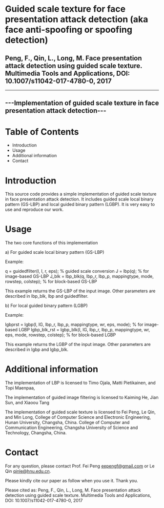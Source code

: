 # Guided scale texture for face presentation attack detection (aka face anti-spoofing or spoofing detection)
## Peng, F., Qin, L., Long, M. Face presentation attack detection using guided scale texture. Multimedia Tools and Applications, DOI: 10.1007/s11042-017-4780-0, 2017

----------------------------------------------------------
---Implementation of guided scale texture in face presentation attack detection---
----------------------------------------------------------


Table of Contents
=================

- Introduction
- Usage
- Additional information
- Contact


Introduction
============

This source code provides a simple implementation of guided scale texture in face presentation attack detection.
It includes guided scale local binary pattern (GS-LBP) and local guided binary pattern (LGBP).
It is very easy to use and reproduce our work.


Usage
=====

The two core functions of this implementation

a) For guided scale local binary pattern (GS-LBP)

Example:

q = guidedfilter(I, I, r, eps);	 % guided scale conversion
J = lbp(q); % for image-based GS-LBP
J_blk = lbp_blk(q, lbp_r, lbp_p, mappingtype, mode, rowstep, colstep);	% for block-based GS-LBP
	
This example returns the GS-LBP of the input image. Other parameters are described in lbp_blk, lbp and guidedfilter.

b) For local guided  binary pattern (LGBP)

Example:

lgbprst = lgbp(I, IG, lbp_r, lbp_p, mappingtype, wr, eps, mode);	% for image-based LGBP
lgbp_blk_rst = lgbp_blk(I, IG, lbp_r, lbp_p, mappingtype, wr, eps, mode, rowstep, colstep);	% for block-based LGBP

This example returns the LGBP of the input image. Other parameters are described in lgbp and lgbp_blk.


Additional information
======================

The implementation of LBP is licensed to Timo Ojala, Matti Pietikainen, and Topi Maenpaa,

The implementation of guided image filtering is licensed to Kaiming He, Jian Sun, and Xiaoou Tang

The implementation of guided scale texture is licensed to Fei Peng, Le Qin, and Min Long, 
College of Computer Science and Electronic Engineering, Hunan University, Changsha, China.
College of Computer and Communication Engineering, Changsha University of Science and Technology, Changsha, China.


Contact
============

For any question, please contact Prof. Fei Peng <eepengf@gmail.com> or Le Qin <qinle@hnu.edu.cn>.

Please kindly cite our paper as follow when you use it. Thank you.

Please cited as: Peng, F., Qin, L., Long, M. Face presentation attack detection using guided scale texture. Multimedia Tools and Applications, DOI: 10.1007/s11042-017-4780-0, 2017
